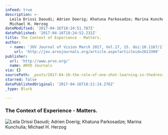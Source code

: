 ```yaml
---
inFeed: true
description: >-
  Leila Drissi Daoudi; Adrien Doerig; Khatuna Parkosadze; Marina Kunchulia;
  Michael H. Herzog
dateModified: '2017-04-16T18:24:51.787Z'
datePublished: '2017-04-16T18:24:52.232Z'
title: The Context of Experience - Matters.
author:
  - name: 'JOV Journal of Vision March 2017, Vol.17, 15. doi:10.1167/17.3.15'
    url: 'http://jov.arvojournals.org/article.aspx?articleid=2613309'
publisher:
  url: 'http://www.arvo.org/'
  name: ARVO Journals
via: {}
sourcePath: _posts/2017-04-16-the-role-of-one-shot-learning-in-thedress.md
starred: false
datePublishedOriginal: '2017-04-16T18:21:14.276Z'
_type: Blurb

---
```

### The Context of Experience - Matters.
![Leila Drissi Daoudi; Adrien Doerig; Khatuna Parkosadze; Marina Kunchulia; Michael H. Herzog](https://the-grid-user-content.s3-us-west-2.amazonaws.com/5a430cd9-c4fd-4550-812b-372a2d24625d.png)